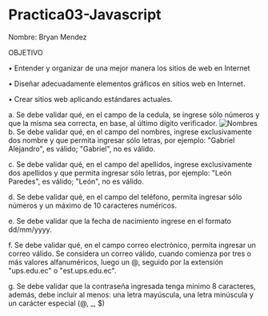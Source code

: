 # Practica03-Javascript
Nombre: Bryan Mendez

OBJETIVO

• Entender y organizar de una mejor manera los sitios de web en Internet

• Diseñar adecuadamente elementos gráficos en sitios web en Internet.

• Crear sitios web aplicando estándares actuales.

a. Se debe validar qué, en el campo de la cedula, se ingrese sólo números y que la misma sea correcta, en base, al último dígito verificador.
![Nombres](https://user-images.githubusercontent.com/47094533/100159662-2c5c4900-2e7c-11eb-95e6-a5e869b16082.JPG)
b. Se debe validar qué, en el campo del nombres, ingrese exclusivamente dos nombre y que permita ingresar sólo letras, por ejemplo: &quot;Gabriel Alejandro&quot;, es válido; &quot;Gabriel&quot;, no es válido.

c. Se debe validar qué, en el campo del apellidos, ingrese exclusivamente dos apellidos y que permita ingresar sólo letras, por ejemplo: &quot;León Paredes&quot;, es válido; &quot;León&quot;, no es válido.

d. Se debe validar qué, en el campo del teléfono, permita ingresar sólo números y un máximo de 10 caracteres numéricos.

e. Se debe validar que la fecha de nacimiento ingrese en el formato dd/mm/yyyy.

f. Se debe validar qué, en el campo correo electrónico, permita ingresar un correo válido. Se considera un correo válido, cuando comienza por tres o más valores alfanuméricos, luego un @, seguido por la extensión &quot;ups.edu.ec&quot; o &quot;est.ups.edu.ec&quot;.

g. Se debe validar que la contraseña ingresada tenga mínimo 8 caracteres, además, debe incluir al menos: una letra mayúscula, una letra minúscula y un carácter especial (@, \_, $)
